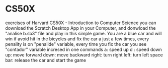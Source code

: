 # CS50X
exercises of  Harvard CS50X - Introduction to Computer Science
you can download the Scratch Desktop App in your Computer, and donwload the "analise b.sb3" file and play in this simple game.
You are a blue car and  will win if avoid hit in the bicycles and fix the car a just a few times, every penality is on "penalide" variable, every time you fix the car you see "contador" variable incresed in one
commands 
  a: speed up
  d : speed down
  up:  move forward
  down: move backward
  right: turn right
  left: turn left
  space bar: release the car and start the game
